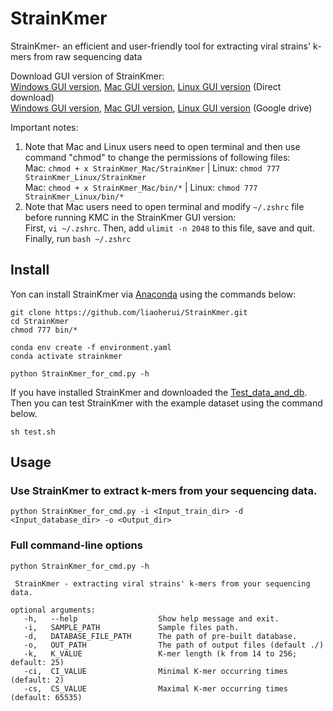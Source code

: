 # StrainKmer
StrainKmer- an efficient and user-friendly tool for extracting viral strains' k-mers from raw sequencing data

Download GUI version of StrainKmer:<BR/>
[Windows GUI version](https://strain.ee.cityu.edu.hk/strainkmer/StrainKmer_Windows.zip), [Mac GUI version](https://strain.ee.cityu.edu.hk/strainkmer/StrainKmer_Mac.zip), [Linux GUI version](https://strain.ee.cityu.edu.hk/strainkmer/StrainKmer_Linux.zip) (Direct download)<BR/>
[Windows GUI version](https://drive.google.com/file/d/1xg5Vd6KajFB9CG53JNl75e8Mb-iwmEcH/view?usp=sharing), [Mac GUI version](https://drive.google.com/file/d/1cAzu1wjGW2Z6qE7A8VbyJetdH4MUOdwp/view?usp=sharing), [Linux GUI version](https://drive.google.com/file/d/1bWM-_QRwmOEdtRXUlPDQETlJc2k36zxR/view?usp=sharing) (Google drive)

Important notes:
1. Note that Mac and Linux users need to open terminal and then use command "chmod" to change the permissions of following files:<BR/>
Mac: `chmod + x StrainKmer_Mac/StrainKmer` | Linux: `chmod 777 StrainKmer_Linux/StrainKmer`<BR/>
Mac: `chmod + x StrainKmer_Mac/bin/*` | Linux: `chmod 777 StrainKmer_Linux/bin/*`
2. Note that Mac users need to open terminal and modify `~/.zshrc` file before running KMC in the StrainKmer GUI version:<BR/>
First, `vi ~/.zshrc`. Then, add `ulimit -n 2048` to this file, save and quit. Finally, run `bash ~/.zshrc`

## Install

Yon can install StrainKmer via [Anaconda](https://anaconda.org/) using the commands below:<BR/>

`git clone https://github.com/liaoherui/StrainKmer.git`<BR/>
`cd StrainKmer`<BR/>
`chmod 777 bin/*`<BR/>


`conda env create -f environment.yaml`<BR/>
`conda activate strainkmer`<BR/>

`python StrainKmer_for_cmd.py -h`<BR/>

If you have installed StrainKmer and downloaded the [Test_data_and_db](https://drive.google.com/file/d/1Da7bjEMrnvD8ewag5N1Fscl92MbtK2hR/view?usp=share_link). Then you can test StrainKmer with the example dataset using the command below.

`sh test.sh`<BR/>

## Usage

### Use StrainKmer to extract k-mers from your sequencing data.<BR/>
  
  `python StrainKmer_for_cmd.py -i <Input_train_dir> -d <Input_database_dir> -o <Output_dir>`<BR/>
  

### Full command-line options

 `python StrainKmer_for_cmd.py -h`<BR/>
 ```
  StrainKmer - extracting viral strains' k-mers from your sequencing data.
 
 optional arguments:
    -h,   --help                  Show help message and exit.
    -i,   SAMPLE_PATH             Sample files path.
    -d,   DATABASE_FILE_PATH      The path of pre-built database.
    -o,   OUT_PATH                The path of output files (default ./)
    -k,   K_VALUE                 K-mer length (k from 14 to 256; default: 25) 
    -ci,  CI_VALUE                Minimal K-mer occurring times (default: 2) 
    -cs,  CS_VALUE                Maximal K-mer occurring times (default: 65535)
 ```

